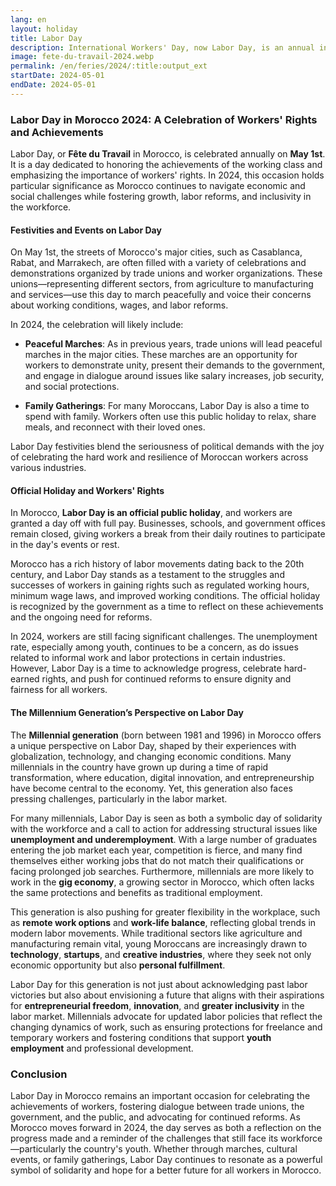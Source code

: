 ```yaml
---
lang: en
layout: holiday
title: Labor Day
description: International Workers' Day, now Labor Day, is an annual international holiday celebrating workers. It is the occasion for major demonstrations of the labor movement.
image: fete-du-travail-2024.webp
permalink: /en/feries/2024/:title:output_ext
startDate: 2024-05-01
endDate: 2024-05-01
---
```

### Labor Day in Morocco 2024: A Celebration of Workers' Rights and Achievements

Labor Day, or **Fête du Travail** in Morocco, is celebrated annually on **May 1st**. It is a day dedicated to honoring the achievements of the working class and emphasizing the importance of workers' rights. In 2024, this occasion holds particular significance as Morocco continues to navigate economic and social challenges while fostering growth, labor reforms, and inclusivity in the workforce.

#### Festivities and Events on Labor Day

On May 1st, the streets of Morocco's major cities, such as Casablanca, Rabat, and Marrakech, are often filled with a variety of celebrations and demonstrations organized by trade unions and worker organizations. These unions—representing different sectors, from agriculture to manufacturing and services—use this day to march peacefully and voice their concerns about working conditions, wages, and labor reforms.

In 2024, the celebration will likely include:

- **Peaceful Marches**: As in previous years, trade unions will lead peaceful marches in the major cities. These marches are an opportunity for workers to demonstrate unity, present their demands to the government, and engage in dialogue around issues like salary increases, job security, and social protections.

- **Family Gatherings**: For many Moroccans, Labor Day is also a time to spend with family. Workers often use this public holiday to relax, share meals, and reconnect with their loved ones.

Labor Day festivities blend the seriousness of political demands with the joy of celebrating the hard work and resilience of Moroccan workers across various industries.

#### Official Holiday and Workers' Rights

In Morocco, **Labor Day is an official public holiday**, and workers are granted a day off with full pay. Businesses, schools, and government offices remain closed, giving workers a break from their daily routines to participate in the day's events or rest.

Morocco has a rich history of labor movements dating back to the 20th century, and Labor Day stands as a testament to the struggles and successes of workers in gaining rights such as regulated working hours, minimum wage laws, and improved working conditions. The official holiday is recognized by the government as a time to reflect on these achievements and the ongoing need for reforms.

In 2024, workers are still facing significant challenges. The unemployment rate, especially among youth, continues to be a concern, as do issues related to informal work and labor protections in certain industries. However, Labor Day is a time to acknowledge progress, celebrate hard-earned rights, and push for continued reforms to ensure dignity and fairness for all workers.

#### The Millennium Generation’s Perspective on Labor Day

The **Millennial generation** (born between 1981 and 1996) in Morocco offers a unique perspective on Labor Day, shaped by their experiences with globalization, technology, and changing economic conditions. Many millennials in the country have grown up during a time of rapid transformation, where education, digital innovation, and entrepreneurship have become central to the economy. Yet, this generation also faces pressing challenges, particularly in the labor market.

For many millennials, Labor Day is seen as both a symbolic day of solidarity with the workforce and a call to action for addressing structural issues like **unemployment and underemployment**. With a large number of graduates entering the job market each year, competition is fierce, and many find themselves either working jobs that do not match their qualifications or facing prolonged job searches. Furthermore, millennials are more likely to work in the **gig economy**, a growing sector in Morocco, which often lacks the same protections and benefits as traditional employment.

This generation is also pushing for greater flexibility in the workplace, such as **remote work options** and **work-life balance**, reflecting global trends in modern labor movements. While traditional sectors like agriculture and manufacturing remain vital, young Moroccans are increasingly drawn to **technology**, **startups**, and **creative industries**, where they seek not only economic opportunity but also **personal fulfillment**.

Labor Day for this generation is not just about acknowledging past labor victories but also about envisioning a future that aligns with their aspirations for **entrepreneurial freedom**, **innovation**, and **greater inclusivity** in the labor market. Millennials advocate for updated labor policies that reflect the changing dynamics of work, such as ensuring protections for freelance and temporary workers and fostering conditions that support **youth employment** and professional development.

### Conclusion

Labor Day in Morocco remains an important occasion for celebrating the achievements of workers, fostering dialogue between trade unions, the government, and the public, and advocating for continued reforms. As Morocco moves forward in 2024, the day serves as both a reflection on the progress made and a reminder of the challenges that still face its workforce—particularly the country's youth. Whether through marches, cultural events, or family gatherings, Labor Day continues to resonate as a powerful symbol of solidarity and hope for a better future for all workers in Morocco.